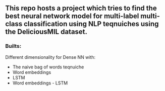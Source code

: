 ## This repo hosts a project which tries to find the best neural network model for multi-label multi-class classification using NLP teqnuiches using the DeliciousMIL dataset.

### Builts:
Different dimensionality for Dense NN with:
- The naive bag of words teqnuiche
- Word embeddings
- LSTM
- Word embeddings - LSTM
